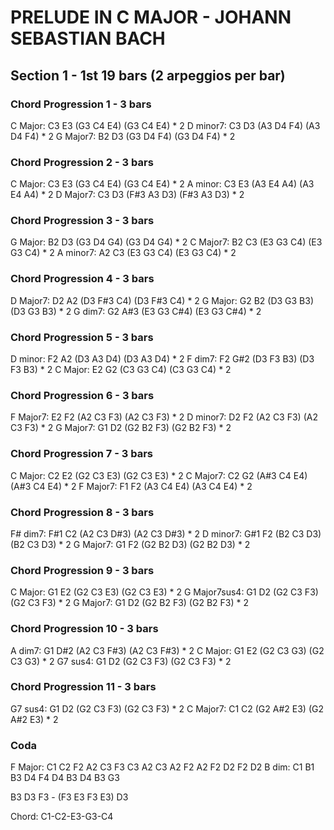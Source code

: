 # PRELUDE IN C MAJOR - JOHANN SEBASTIAN BACH

<Youtube videoId="frxT2qB1POQ"/>

## Section 1 - 1st 19 bars (2 arpeggios per bar)

### Chord Progression 1 - 3 bars

C Major: C3 E3 (G3 C4 E4) (G3 C4 E4) \* 2
D minor7: C3 D3 (A3 D4 F4) (A3 D4 F4) \* 2
G Major7: B2 D3 (G3 D4 F4) (G3 D4 F4) \* 2

### Chord Progression 2 - 3 bars

C Major: C3 E3 (G3 C4 E4) (G3 C4 E4) \* 2
A minor: C3 E3 (A3 E4 A4) (A3 E4 A4) \* 2
D Major7: C3 D3 (F#3 A3 D3) (F#3 A3 D3) \* 2

### Chord Progression 3 - 3 bars

G Major: B2 D3 (G3 D4 G4) (G3 D4 G4) \* 2
C Major7: B2 C3 (E3 G3 C4) (E3 G3 C4) \* 2
A minor7: A2 C3 (E3 G3 C4) (E3 G3 C4) \* 2

### Chord Progression 4 - 3 bars

D Major7: D2 A2 (D3 F#3 C4) (D3 F#3 C4) \* 2
G Major: G2 B2 (D3 G3 B3) (D3 G3 B3) \* 2
G dim7: G2 A#3 (E3 G3 C#4) (E3 G3 C#4) \* 2

### Chord Progression 5 - 3 bars

D minor: F2 A2 (D3 A3 D4) (D3 A3 D4) \* 2
F dim7: F2 G#2 (D3 F3 B3) (D3 F3 B3) \* 2
C Major: E2 G2 (C3 G3 C4) (C3 G3 C4) \* 2

### Chord Progression 6 - 3 bars

F Major7: E2 F2 (A2 C3 F3) (A2 C3 F3) \* 2
D minor7: D2 F2 (A2 C3 F3) (A2 C3 F3) \* 2
G Major7: G1 D2 (G2 B2 F3) (G2 B2 F3) \* 2

### Chord Progression 7 - 3 bars

C Major: C2 E2 (G2 C3 E3) (G2 C3 E3) \* 2
C Major7: C2 G2 (A#3 C4 E4) (A#3 C4 E4) \* 2
F Major7: F1 F2 (A3 C4 E4) (A3 C4 E4) \* 2

### Chord Progression 8 - 3 bars

F# dim7: F#1 C2 (A2 C3 D#3) (A2 C3 D#3) \* 2
D minor7: G#1 F2 (B2 C3 D3) (B2 C3 D3) \* 2
G Major7: G1 F2 (G2 B2 D3) (G2 B2 D3) \* 2

### Chord Progression 9 - 3 bars

C Major: G1 E2 (G2 C3 E3) (G2 C3 E3) \* 2
G Major7sus4: G1 D2 (G2 C3 F3) (G2 C3 F3) \* 2
G Major7: G1 D2 (G2 B2 F3) (G2 B2 F3) \* 2

### Chord Progression 10 - 3 bars

A dim7: G1 D#2 (A2 C3 F#3) (A2 C3 F#3) \* 2
C Major: G1 E2 (G2 C3 G3) (G2 C3 G3) \* 2
G7 sus4: G1 D2 (G2 C3 F3) (G2 C3 F3) \* 2

### Chord Progression 11 - 3 bars

G7 sus4: G1 D2 (G2 C3 F3) (G2 C3 F3) \* 2
C Major7: C1 C2 (G2 A#2 E3) (G2 A#2 E3) \* 2

### Coda

F Major: C1 C2 F2 A2 C3 F3 C3 A2 C3 A2 F2 A2 F2 D2 F2 D2
B dim: C1 B1 B3 D4 F4 D4 B3 D4 B3 G3

B3 D3 F3 - (F3 E3 F3 E3) D3

Chord: C1-C2-E3-G3-C4
